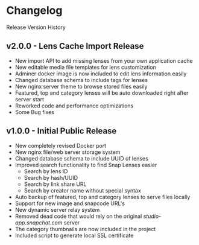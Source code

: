 # Changelog
Release Version History

## v2.0.0 - Lens Cache Import Release
- New import API to add missing lenses from your own application cache
- New editable media file templates for lens customization
- Adminer docker image is now included to edit lens information easily
- Changed database schema to include tags for lenses
- New nginx server theme to browse stored files easily
- Featured, top and category lenses will be auto downloaded right after server start
- Reworked code and performance optimizations
- Some Bug fixes

## v1.0.0 - Initial Public Release
- New completely revised Docker port
- New nginx file/web server storage system
- Changed database schema to include UUID of lenses
- Improved search functionality to find Snap Lenses easier
  - Search by lens ID
  - Search by hash/UUID
  - Search by link share URL
  - Search by creator name without special syntax
- Auto backup of featured, top and category lenses to serve files locally
- Support for new image and snapcode URL's
- New dynamic server relay system
- Removed dead code that would rely on the original *studio-app.snapchat.com* server
- The category thumbnails are now included in the project
- Included script to generate local SSL certificate